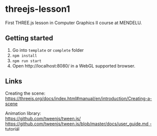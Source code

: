 # threejs-lesson1
First THREE.js lesson in Computer Graphics II course at MENDELU.

## Getting started
1. Go into `template` or `complete` folder
2. `npm install`
3. `npm run start`
4. Open http://localhost:8080/ in a WebGL supported browser.

## Links

Creating the scene: \
https://threejs.org/docs/index.html#manual/en/introduction/Creating-a-scene

Animation library: \
https://github.com/tweenjs/tween.js/ \
https://github.com/tweenjs/tween.js/blob/master/docs/user_guide.md - tutoriál
